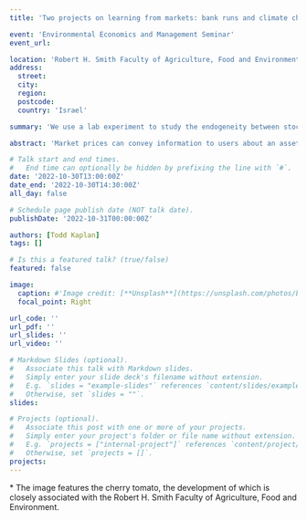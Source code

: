 ```yaml
---
title: 'Two projects on learning from markets: bank runs and climate change predictions'

event: 'Environmental Economics and Management Seminar'
event_url: 

location: 'Robert H. Smith Faculty of Agriculture, Food and Environment, Hebrew University'
address:
  street: 
  city: 
  region: 
  postcode:
  country: 'Israel'

summary: 'We use a lab experiment to study the endogeneity between stock market prices and bank runs. We also propose how prediction markets can be used to provide climate change predictions.'

abstract: 'Market prices can convey information to users about an asset. This information can be used to make decisions. These decisions might then influence the value of the asset. For instance, consumers may be weary to make purchases on made.com if they hear that the stock price has dropped. This can lead to further drops in the price.  In the first half of the talk, we demonstrate how this can indeed happen in a lab experiment based upon the Diamond Dybvig (1983) model (whose authors were recently awarded the Nobel Prize for it). In the second half of the talk, we introduce prediction markets and how they can be used to provide climate change predictions via CRUCIAL. The design is robust to such circularity present in the first part of the talk and should create an innovative method to fund research on climate change.' 

# Talk start and end times.
#   End time can optionally be hidden by prefixing the line with `#`.
date: '2022-10-30T13:00:00Z'
date_end: '2022-10-30T14:30:00Z'
all_day: false

# Schedule page publish date (NOT talk date).
publishDate: '2022-10-31T00:00:00Z'

authors: [Todd Kaplan]
tags: []

# Is this a featured talk? (true/false)
featured: false

image: 
  caption: #'Image credit: [**Unsplash**](https://unsplash.com/photos/bzdhc5b3Bxs)'
  focal_point: Right

url_code: ''
url_pdf: ''
url_slides: ''
url_video: ''

# Markdown Slides (optional).
#   Associate this talk with Markdown slides.
#   Simply enter your slide deck's filename without extension.
#   E.g. `slides = "example-slides"` references `content/slides/example-slides.md`.
#   Otherwise, set `slides = ""`.
slides:

# Projects (optional).
#   Associate this post with one or more of your projects.
#   Simply enter your project's folder or file name without extension.
#   E.g. `projects = ["internal-project"]` references `content/project/deep-learning/index.md`.
#   Otherwise, set `projects = []`.
projects:
---
```

\* The image features the cherry tomato, the development of which is closely associated with the 
Robert H. Smith Faculty of Agriculture, Food and Environment. 


